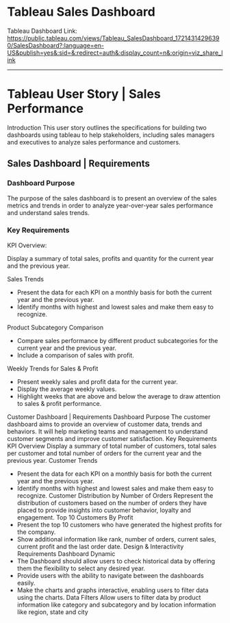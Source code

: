 # Tableau Sales Dashboard

Tableau Dashboard Link:
https://public.tableau.com/views/Tableau_SalesDashboard_17214314296390/SalesDashboard?:language=en-US&publish=yes&:sid=&:redirect=auth&:display_count=n&:origin=viz_share_link

-----

# Tableau User Story | Sales Performance

Introduction
This user story outlines the specifications for building two dashboards using tableau to help stakeholders, including sales managers and executives to analyze sales performance and customers.

## Sales Dashboard | Requirements

### Dashboard Purpose

The purpose of the sales dashboard is to present an overview of the sales metrics and trends in order to analyze year-over-year sales performance and understand sales trends.

### Key Requirements

KPI Overview:

Display a summary of total sales, profits and quantity for the current year and the previous year.

Sales Trends
-    Present the data for each KPI on a monthly basis for both the current year and the previous year.
-    Identify months with highest and lowest sales and make them easy to recognize.

Product Subcategory Comparison
-    Compare sales performance by different product subcategories for the current year and the previous year.
-    Include a comparison of sales with profit.

Weekly Trends for Sales & Profit
-    Present weekly sales and profit data for the current year.
-    Display the average weekly values.
-    Highlight weeks that are above and below the average to draw attention to sales & profit performance.



Customer Dashboard | Requirements
Dashboard Purpose
The customer dashboard aims to provide an overview of customer data, trends and behaviors. It will help marketing teams and management to understand customer segments and improve customer satisfaction.
Key Requirements
KPI Overview
Display a summary of total number of customers, total sales per customer and total number of orders for the current year and the previous year.
Customer Trends
-	Present the data for each KPI on a monthly basis for both the current year and the previous year.
-	Identify months with highest and lowest sales and make them easy to recognize.
Customer Distribution by Number of Orders
Represent the distribution of customers based on the number of orders they have placed to provide insights into customer behavior, loyalty and engagement.
Top 10 Customers By Profit
-	Present the top 10 customers who have generated the highest profits for the company.
-	Show additional information like rank, number of orders, current sales, current profit and the last order date.
Design & Interactivity Requirements
Dashboard Dynamic
-	The Dashboard should allow users to check historical data by offering them the flexibility to select any desired year.
-	Provide users with the ability to navigate between the dashboards easily.
-	Make the charts and graphs interactive, enabling users to filter data using the charts.
Data Filters
Allow users to filter data by product information like category and subcategory and by location information like region, state and city


